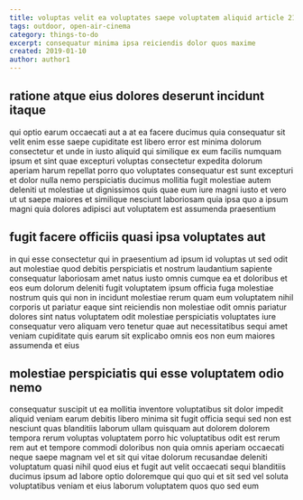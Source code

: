 ```yaml
---
title: voluptas velit ea voluptates saepe voluptatem aliquid article 2133
tags: outdoor, open-air-cinema
category: things-to-do
excerpt: consequatur minima ipsa reiciendis dolor quos maxime
created: 2019-01-10
author: author1
---
```


## ratione atque eius dolores deserunt incidunt itaque

qui optio earum occaecati aut a at ea facere ducimus quia consequatur sit velit enim esse saepe cupiditate est libero error est minima dolorum consectetur et unde in iusto aliquid qui similique ex eum facilis numquam ipsum et sint quae excepturi voluptas consectetur expedita dolorum aperiam harum repellat porro quo voluptates consequatur est sunt excepturi et dolor nulla nemo perspiciatis ducimus mollitia fugit molestiae autem deleniti ut molestiae ut dignissimos quis quae eum iure magni iusto et vero ut ut saepe maiores et similique nesciunt laboriosam quia ipsa quo a ipsum magni quia dolores adipisci aut voluptatem est assumenda praesentium

## fugit facere officiis quasi ipsa voluptates aut

in qui esse consectetur qui in praesentium ad ipsum id voluptas ut sed odit aut molestiae quod debitis perspiciatis et nostrum laudantium sapiente consequatur laboriosam amet natus iusto omnis cumque ea et doloribus et eos eum dolorum deleniti fugit voluptatem ipsum officia fuga molestiae nostrum quis qui non in incidunt molestiae rerum quam eum voluptatem nihil corporis ut pariatur eaque sint reiciendis non molestiae odit omnis pariatur dolores sint natus voluptatem odit molestiae perspiciatis voluptates iure consequatur vero aliquam vero tenetur quae aut necessitatibus sequi amet veniam cupiditate quis earum sit explicabo omnis eos non eum maiores assumenda et eius

## molestiae perspiciatis qui esse voluptatem odio nemo

consequatur suscipit ut ea mollitia inventore voluptatibus sit dolor impedit aliquid veniam earum debitis libero minima sit fugit officia sequi sed non est nesciunt quas blanditiis laborum ullam quisquam aut dolorem dolorem tempora rerum voluptas voluptatem porro hic voluptatibus odit est rerum rem aut et tempore commodi doloribus non quia omnis aperiam occaecati neque saepe magnam vel et sit qui vitae dolorum recusandae deleniti voluptatum quasi nihil quod eius et fugit aut velit occaecati sequi blanditiis ducimus ipsum ad labore optio doloremque qui quo qui et sit sed vel soluta voluptatibus veniam et eius laborum voluptatem quos quo sed eum
